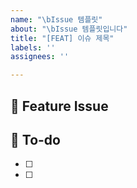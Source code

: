 ```yaml
---
name: "\bIssue 템플릿"
about: "\bIssue 템플릿입니다"
title: "[FEAT] 이슈 제목"
labels: ''
assignees: ''

---
```


## 📌  Feature Issue
<!-- 구현할 기능에 대한 내용을 설명해주세요. -->

## 📝  To-do
<!-- 해야 할 일들을 적어주세요. -->
- [ ]
- [ ]
